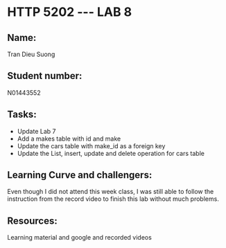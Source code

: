 # HTTP 5202 --- LAB 8

## Name: 
Tran Dieu Suong

## Student number: 
N01443552

## Tasks:

* Update Lab 7
* Add a makes table with id and make
* Update the cars table with make_id as a foreign key
* Update the List, insert, update and delete operation for cars table

## Learning Curve and challengers: 
Even though I did not attend this week class, I was still able to follow the instruction from the record video to finish this lab without much problems.

## Resources: 
Learning material and google and recorded videos